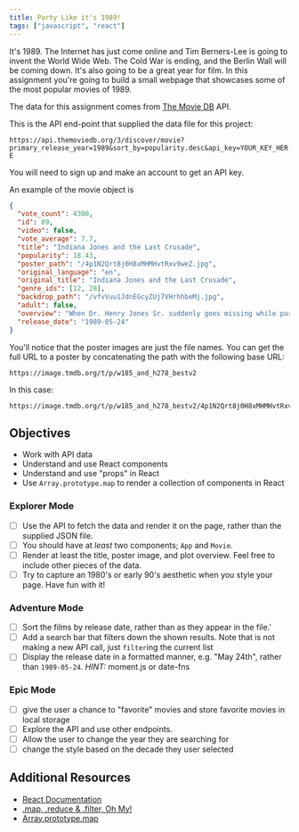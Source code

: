 ```yaml
---
title: Party Like it's 1989!
tags: ["javascript", "react"]
---
```


It's 1989. The Internet has just come online and Tim Berners-Lee is going to
invent the World Wide Web. The Cold War is ending, and the Berlin Wall will be
coming down. It's also going to be a great year for film. In this assignment
you're going to build a small webpage that showcases some of the most popular
movies of 1989.

The data for this assignment comes from
[The Movie DB](https://www.themoviedb.org) API.

This is the API end-point that supplied the data file for this project:

`https://api.themoviedb.org/3/discover/movie?primary_release_year=1989&sort_by=popularity.desc&api_key=YOUR_KEY_HERE`

You will need to sign up and make an account to get an API key.

An example of the movie object is

```json
{
  "vote_count": 4300,
  "id": 89,
  "video": false,
  "vote_average": 7.7,
  "title": "Indiana Jones and the Last Crusade",
  "popularity": 18.43,
  "poster_path": "/4p1N2Qrt8j0H8xMHMHvtRxv9weZ.jpg",
  "original_language": "en",
  "original_title": "Indiana Jones and the Last Crusade",
  "genre_ids": [12, 28],
  "backdrop_path": "/vfvVuu1JdnEGcyZUj7VHrhhbeMj.jpg",
  "adult": false,
  "overview": "When Dr. Henry Jones Sr. suddenly goes missing while pursuing the Holy Grail, eminent archaeologist Indiana must team up with Marcus Brody, Sallah and Elsa Schneider to follow in his father's footsteps and stop the Nazis from recovering the power of eternal life.",
  "release_date": "1989-05-24"
}
```

You'll notice that the poster images are just the file names. You can get the
full URL to a poster by concatenating the path with the following base URL:

```
https://image.tmdb.org/t/p/w185_and_h278_bestv2
```

In this case:

```
https://image.tmdb.org/t/p/w185_and_h278_bestv2/4p1N2Qrt8j0H8xMHMHvtRxv9weZ.jpg
```

## Objectives

- Work with API data
- Understand and use React components
- Understand and use "props" in React
- Use `Array.prototype.map` to render a collection of components in React

### Explorer Mode

- [ ] Use the API to fetch the data and render it on the page, rather than the
      supplied JSON file.
- [ ] You should have at _least_ two components; `App` and `Movie`.
- [ ] Render at least the title, poster image, and plot overview. Feel free to
      include other pieces of the data.
- [ ] Try to capture an 1980's or early 90's aesthetic when you style your page.
      Have fun with it!

### Adventure Mode

- [ ] Sort the films by release date, rather than as they appear in the file.'
- [ ] Add a search bar that filters down the shown results. Note that is not
      making a new API call, just `filter`ing the current list
- [ ] Display the release date in a formatted manner, e.g. "May 24th", rather
      than `1989-05-24`. _HINT:_ moment.js or date-fns

### Epic Mode

- [ ] give the user a chance to "favorite" movies and store favorite movies in
      local storage
- [ ] Explore the API and use other endpoints.
- [ ] Allow the user to change the year they are searching for
- [ ] change the style based on the decade they user selected

## Additional Resources

- [React Documentation](https://reactjs.org/docs/getting-started.html)
- [.map, .reduce & .filter, Oh My!](https://www.datchley.name/working-with-collections/)
- [Array.prototype.map](https://developer.mozilla.org/en-US/docs/Web/JavaScript/Reference/Global_Objects/Array/map)
